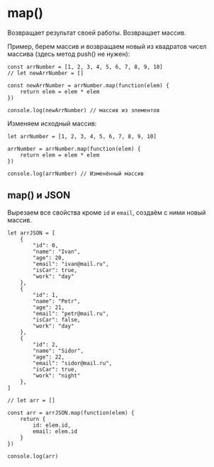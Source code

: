 # map()
Возвращает результат своей работы. Возвращает массив.

Пример, берем массив и возвращаем новый из квадратов чисел массива (здесь метод push() не нужен):

    const arrNumber = [1, 2, 3, 4, 5, 6, 7, 8, 9, 10]
    // let newArrNumber = []

    const newArrNumber = arrNumber.map(function(elem) {
        return elem = elem * elem
    })

    console.log(newArrNumber) // массив из элементов

Изменяем исходный массив:

    let arrNumber = [1, 2, 3, 4, 5, 6, 7, 8, 9, 10]

    arrNumber = arrNumber.map(function(elem) {
        return elem = elem * elem
    })

    console.log(arrNumber) // Изменённый массив

## map() и JSON
Вырезаем все свойства кроме `id` и `email`, создаём с ними новый массив.

    let arrJSON = [
        {
            "id": 0,
            "name": "Ivan",
            "age": 20,
            "email": "ivan@mail.ru",
            "isCar": true,
            "work": "day"
        },
        {
            "id": 1,
            "name": "Petr",
            "age": 21,
            "email": "petr@mail.ru",
            "isCar": false,
            "work": "day"
        },
        {
            "id": 2,
            "name": "Sidor",
            "age": 22,
            "email": "sidor@mail.ru",
            "isCar": true,
            "work": "night"
        },
    ]

    // let arr = []

    const arr = arrJSON.map(function(elem) {
        return {
            id: elem.id,
            email: elem.id
        }
    })

    console.log(arr)
